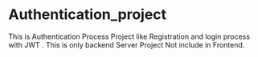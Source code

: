 # Authentication_project
This is Authentication Process Project like Registration and login process with JWT . This is only backend Server Project Not include in Frontend.

